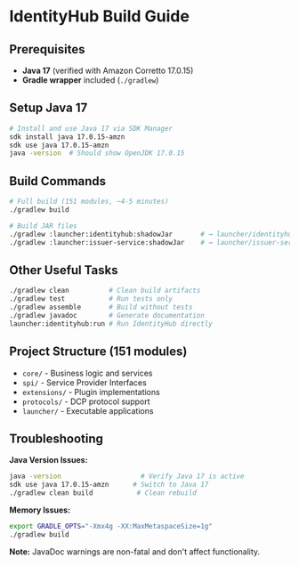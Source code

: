 # IdentityHub Build Guide

## Prerequisites

- **Java 17** (verified with Amazon Corretto 17.0.15)
- **Gradle wrapper** included (`./gradlew`)

## Setup Java 17

```bash
# Install and use Java 17 via SDK Manager
sdk install java 17.0.15-amzn
sdk use java 17.0.15-amzn
java -version  # Should show OpenJDK 17.0.15
```

## Build Commands

```bash
# Full build (151 modules, ~4-5 minutes)
./gradlew build

# Build JAR files
./gradlew :launcher:identityhub:shadowJar       # → launcher/identityhub/build/libs/identity-hub.jar
./gradlew :launcher:issuer-service:shadowJar    # → launcher/issuer-service/build/libs/issuer-service.jar
```

## Other Useful Tasks

```bash
./gradlew clean          # Clean build artifacts
./gradlew test           # Run tests only
./gradlew assemble       # Build without tests
./gradlew javadoc        # Generate documentation
launcher:identityhub:run # Run IdentityHub directly
```

## Project Structure (151 modules)

- `core/` - Business logic and services
- `spi/` - Service Provider Interfaces  
- `extensions/` - Plugin implementations
- `protocols/` - DCP protocol support
- `launcher/` - Executable applications

## Troubleshooting

**Java Version Issues:**
```bash
java -version                    # Verify Java 17 is active
sdk use java 17.0.15-amzn      # Switch to Java 17
./gradlew clean build           # Clean rebuild
```

**Memory Issues:**
```bash
export GRADLE_OPTS="-Xmx4g -XX:MaxMetaspaceSize=1g"
./gradlew build
```

**Note:** JavaDoc warnings are non-fatal and don't affect functionality. 